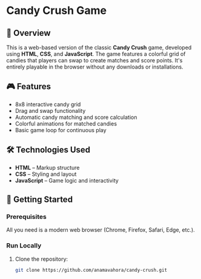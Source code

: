 # Candy Crush Game

## 🍬 Overview

This is a web-based version of the classic **Candy Crush** game, developed using **HTML**, **CSS**, and **JavaScript**. The game features a colorful grid of candies that players can swap to create matches and score points. It's entirely playable in the browser without any downloads or installations.

## 🎮 Features

- 8x8 interactive candy grid
- Drag and swap functionality
- Automatic candy matching and score calculation
- Colorful animations for matched candies
- Basic game loop for continuous play

## 🛠️ Technologies Used

- **HTML** – Markup structure
- **CSS** – Styling and layout
- **JavaScript** – Game logic and interactivity

## 🚀 Getting Started

### Prerequisites

All you need is a modern web browser (Chrome, Firefox, Safari, Edge, etc.).

### Run Locally

1. Clone the repository:
   ```bash
   git clone https://github.com/anamavahora/candy-crush.git
